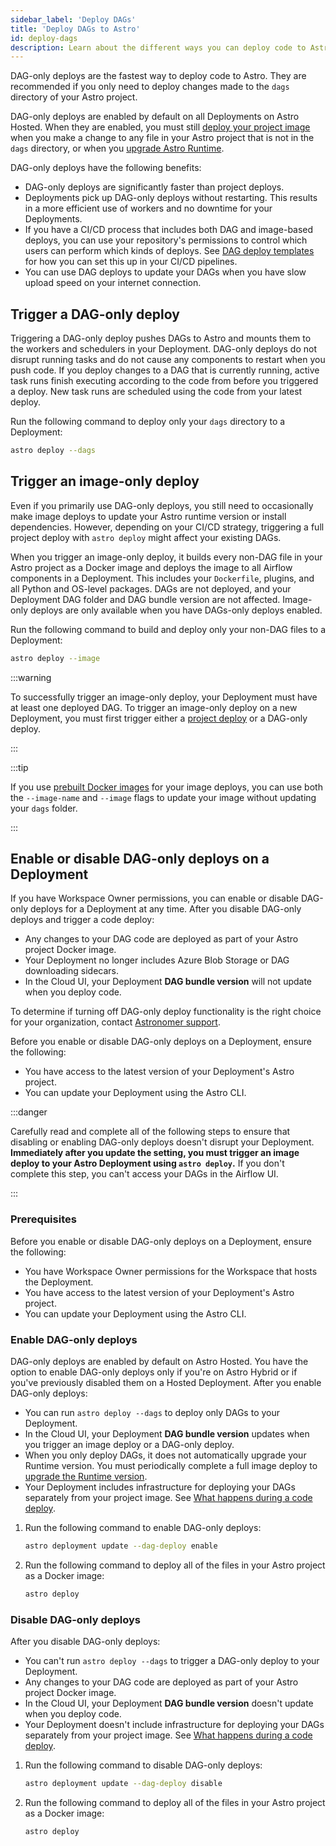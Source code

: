 ```yaml
---
sidebar_label: 'Deploy DAGs'
title: 'Deploy DAGs to Astro'
id: deploy-dags
description: Learn about the different ways you can deploy code to Astro.
---
```


DAG-only deploys are the fastest way to deploy code to Astro. They are recommended if you only need to deploy changes made to the `dags` directory of your Astro project.

DAG-only deploys are enabled by default on all Deployments on Astro Hosted. When they are enabled, you must still [deploy your project image](deploy-project-image.md) when you make a change to any file in your Astro project that is not in the `dags` directory, or when you [upgrade Astro Runtime](upgrade-runtime.md).

DAG-only deploys have the following benefits:

- DAG-only deploys are significantly faster than project deploys.
- Deployments pick up DAG-only deploys without restarting. This results in a more efficient use of workers and no downtime for your Deployments.
- If you have a CI/CD process that includes both DAG and image-based deploys, you can use your repository's permissions to control which users can perform which kinds of deploys. See [DAG deploy templates](https://docs.astronomer.io/astro/ci-cd-templates/template-overview#dag-deploy-templates) for how you can set this up in your CI/CD pipelines.
- You can use DAG deploys to update your DAGs when you have slow upload speed on your internet connection.

## Trigger a DAG-only deploy

Triggering a DAG-only deploy pushes DAGs to Astro and mounts them to the workers and schedulers in your Deployment. DAG-only deploys do not disrupt running tasks and do not cause any components to restart when you push code. If you deploy changes to a DAG that is currently running, active task runs finish executing according to the code from before you triggered a deploy. New task runs are scheduled using the code from your latest deploy.

Run the following command to deploy only your `dags` directory to a Deployment:

```sh
astro deploy --dags
```

## Trigger an image-only deploy

Even if you primarily use DAG-only deploys, you still need to occasionally make image deploys to update your Astro runtime version or install dependencies. However, depending on your CI/CD strategy, triggering a full project deploy with `astro deploy` might affect your existing DAGs.

When you trigger an image-only deploy, it builds every non-DAG file in your Astro project as a Docker image and deploys the image to all Airflow components in a Deployment. This includes your `Dockerfile`, plugins, and all Python and OS-level packages. DAGs are not deployed, and your Deployment DAG folder and DAG bundle version are not affected. Image-only deploys are only available when you have DAGs-only deploys enabled.

Run the following command to build and deploy only your non-DAG files to a Deployment:

```sh
astro deploy --image
```

:::warning

To successfully trigger an image-only deploy, your Deployment must have at least one deployed DAG. To trigger an image-only deploy on a new Deployment, you must first trigger either a [project deploy](deploy-project-image.md) or a DAG-only deploy.

:::

:::tip

If you use [prebuilt Docker images](deploy-project-image.md#deploy-a-prebuilt-docker-image) for your image deploys, you can use both the `--image-name` and `--image` flags to update your image without updating your `dags` folder.

:::

## Enable or disable DAG-only deploys on a Deployment

If you have Workspace Owner permissions, you can enable or disable DAG-only deploys for a Deployment at any time. After you disable DAG-only deploys and trigger a code deploy:

- Any changes to your DAG code are deployed as part of your Astro project Docker image.
- Your Deployment no longer includes Azure Blob Storage or DAG downloading sidecars.
- In the Cloud UI, your Deployment **DAG bundle version** will not update when you deploy code.

To determine if turning off DAG-only deploy functionality is the right choice for your organization, contact [Astronomer support](https://cloud.astronomer.io/open-support-request).

Before you enable or disable DAG-only deploys on a Deployment, ensure the following:

- You have access to the latest version of your Deployment's Astro project.
- You can update your Deployment using the Astro CLI.

:::danger

Carefully read and complete all of the following steps to ensure that disabling or enabling DAG-only deploys doesn't disrupt your Deployment. **Immediately after you update the setting, you must trigger an image deploy to your Astro Deployment using `astro deploy`.** If you don't complete this step, you can't access your DAGs in the Airflow UI.

:::

### Prerequisites

Before you enable or disable DAG-only deploys on a Deployment, ensure the following:

- You have Workspace Owner permissions for the Workspace that hosts the Deployment.
- You have access to the latest version of your Deployment's Astro project.
- You can update your Deployment using the Astro CLI.

### Enable DAG-only deploys

DAG-only deploys are enabled by default on Astro Hosted. You have the option to enable DAG-only deploys only if you're on Astro Hybrid or if you've previously disabled them on a Hosted Deployment. After you enable DAG-only deploys:

- You can run `astro deploy --dags` to deploy only DAGs to your Deployment.
- In the Cloud UI, your Deployment **DAG bundle version** updates when you trigger an image deploy or a DAG-only deploy.
- When you only deploy DAGs, it does not automatically upgrade your Runtime version. You must periodically complete a full image deploy to [upgrade the Runtime version](upgrade-runtime.md).
- Your Deployment includes infrastructure for deploying your DAGs separately from your project image. See [What happens during a code deploy](deploy-project-image.md#what-happens-during-a-project-deploy).

1. Run the following command to enable DAG-only deploys:

    ```sh
    astro deployment update --dag-deploy enable
    ```

2. Run the following command to deploy all of the files in your Astro project as a Docker image:

    ```sh
    astro deploy
    ```

### Disable DAG-only deploys

After you disable DAG-only deploys:

- You can't run `astro deploy --dags` to trigger a DAG-only deploy to your Deployment.
- Any changes to your DAG code are deployed as part of your Astro project Docker image.
- In the Cloud UI, your Deployment **DAG bundle version** doesn't update when you deploy code.
- Your Deployment doesn't include infrastructure for deploying your DAGs separately from your project image. See [What happens during a code deploy](deploy-project-image.md#what-happens-during-a-project-deploy).

1. Run the following command to disable DAG-only deploys:

    ```sh
    astro deployment update --dag-deploy disable
    ```

2. Run the following command to deploy all of the files in your Astro project as a Docker image:

    ```sh
    astro deploy
    ```